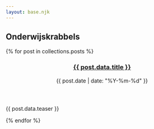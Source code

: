 ```yaml
---
layout: base.njk
---
```


## Onderwijskrabbels

{% for post in collections.posts %}

<article>
  <header>
    <h3><a href="{{ post.url }}">{{ post.data.title }}</a></h2>
    <time>{{ post.date | date: "%Y-%m-%d" }}</time>
  </header>
  <p>{{ post.data.teaser }}</p>

</article>
{% endfor %}
